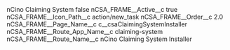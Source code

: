 <?xml version="1.0" encoding="UTF-8"?>
<CustomMetadata xmlns="http://soap.sforce.com/2006/04/metadata" xmlns:xsi="http://www.w3.org/2001/XMLSchema-instance" xmlns:xsd="http://www.w3.org/2001/XMLSchema">
    <label>nCino Claiming System</label>
    <protected>false</protected>
    <values>
        <field>nCSA_FRAME__Active__c</field>
        <value xsi:type="xsd:boolean">true</value>
    </values>
    <values>
        <field>nCSA_FRAME__Icon_Path__c</field>
        <value xsi:type="xsd:string">action/new_task</value>
    </values>
    <values>
        <field>nCSA_FRAME__Order__c</field>
        <value xsi:type="xsd:double">2.0</value>
    </values>
    <values>
        <field>nCSA_FRAME__Page_Name__c</field>
        <value xsi:type="xsd:string">c__csaClaimingSystemInstaller</value>
    </values>
    <values>
        <field>nCSA_FRAME__Route_App_Name__c</field>
        <value xsi:type="xsd:string">claiming-system</value>
    </values>
    <values>
        <field>nCSA_FRAME__Route_Name__c</field>
        <value xsi:type="xsd:string">nCino Claiming System Installer</value>
    </values>
</CustomMetadata>
